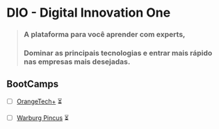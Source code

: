    # DIO - Digital Innovation One



>### A plataforma para você aprender com experts, 
>### Dominar as principais tecnologias e entrar mais rápido nas empresas mais desejadas.



## BootCamps

- [ ] [OrangeTech+](https://github.com/rafahrochacorreia/DIO-Digital-Innovation-One/tree/main/BootCamps/OrangeTech%2B) :hourglass_flowing_sand:
- [ ] [Warburg Pincus](https://github.com/rafahrochacorreia/DIO-Digital-Innovation-One/tree/main/BootCamps/Warburg) :hourglass_flowing_sand:




